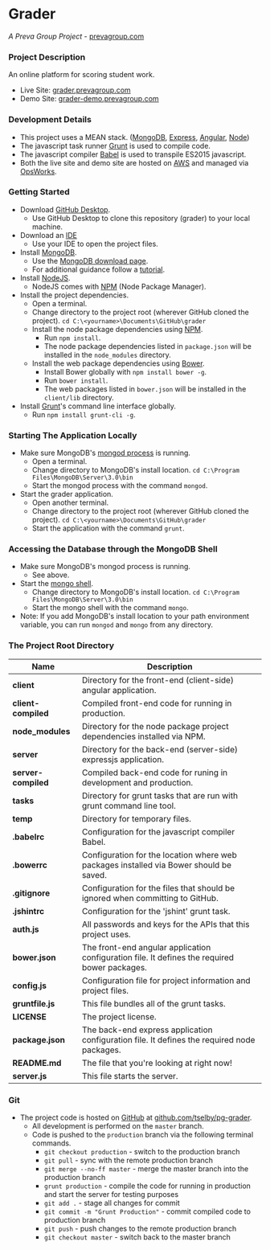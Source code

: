 # Grader

*A Preva Group Project* - [prevagroup.com](http://prevagroup.com)

### Project Description

An online platform for scoring student work.

* Live Site: [grader.prevagroup.com](http://grader.prevagroup.com)
* Demo Site: [grader-demo.prevagroup.com](http://grader-demo.prevagroup.com)

### Development Details

* This project uses a MEAN stack. ([MongoDB](https://docs.mongodb.com/manual), [Express](https://expressjs.com), [Angular](https://angularjs.org), [Node](https://nodejs.org/en))
* The javascript task runner [Grunt](http://gruntjs.com) is used to compile code.
* The javascript compiler [Babel](https://babeljs.io/) is used to transpile ES2015 javascript.
* Both the live site and demo site are hosted on [AWS](https://aws.amazon.com/) and managed via [OpsWorks](https://console.aws.amazon.com/opsworks/home?region=us-west-2).

### Getting Started

* Download [GitHub Desktop](https://desktop.github.com/).
    * Use GitHub Desktop to clone this repository (grader) to your local machine.
* Download an [IDE](http://paulb.gd/comparing-nodejs-ides/)
    * Use your IDE to open the project files.
* Install [MongoDB](https://www.mongodb.org/downloads#production).
    * Use the [MongoDB download page](https://www.mongodb.org/downloads#production).
    * For additional guidance follow a [tutorial](https://docs.mongodb.org/manual/administration/install-community/).
* Install [NodeJS](https://nodejs.org/en/).
    * NodeJS comes with [NPM](https://www.npmjs.com/) (Node Package Manager).
* Install the project dependencies.
    * Open a terminal.
    * Change directory to the project root (wherever GitHub cloned the project). `cd C:\<yourname>\Documents\GitHub\grader`
    * Install the node package dependencies using [NPM](https://www.npmjs.com/).
        * Run `npm install`.
        * The node package dependencies listed in `package.json` will be installed in the `node_modules` directory.
    * Install the web package dependencies using [Bower](http://bower.io/).
        * Install Bower globally with `npm install bower -g`.
        * Run `bower install`.
        * The web packages listed in `bower.json` will be installed in the `client/lib` directory.
* Install [Grunt](http://gruntjs.com/)'s command line interface globally.
    * Run `npm install grunt-cli -g`.

### Starting The Application Locally

* Make sure MongoDB's [mongod process](https://docs.mongodb.org/manual/reference/program/mongod/) is running.
    * Open a terminal.
    * Change directory to MongoDB's install location. `cd C:\Program Files\MongoDB\Server\3.0\bin`
    * Start the mongod process with the command `mongod`.
* Start the grader application.
    * Open another terminal.
    * Change directory to the project root (wherever GitHub cloned the project). `cd C:\<yourname>\Documents\GitHub\grader`
    * Start the application with the command `grunt`.

### Accessing the Database through the MongoDB Shell

* Make sure MongoDB's mongod process is running.
    * See above.
* Start the [mongo shell](https://docs.mongodb.org/manual/reference/program/mongo/).
    * Change directory to MongoDB's install location. `cd C:\Program Files\MongoDB\Server\3.0\bin`
    * Start the mongo shell with the command `mongo`.
* Note: If you add MongoDB's install location to your path environment variable, you can run `mongod` and `mongo` from any directory.

### The Project Root Directory

| Name | Description |
| ---- | ----------- |
| **client** | Directory for the front-end (client-side) angular application. |
| **client-compiled** | Compiled front-end code for running in production. |
| **node_modules** | Directory for the node package project dependencies installed via NPM. |
| **server** | Directory for the back-end (server-side) expressjs application. |
| **server-compiled** | Compiled back-end code for runing in development and production. |
| **tasks** | Directory for grunt tasks that are run with grunt command line tool. |
| **temp** | Directory for temporary files. |
| **.babelrc** | Configuration for the javascript compiler Babel. |
| **.bowerrc** | Configuration for the location where web packages installed via Bower should be saved. |
| **.gitignore** | Configuration for the files that should be ignored when committing to GitHub. |
| **.jshintrc** | Configuration for the 'jshint' grunt task. |
| **auth.js** | All passwords and keys for the APIs that this project uses. |
| **bower.json** | The front-end angular application configuration file. It defines the required bower packages. |
| **config.js** | Configuration file for project information and project files. |
| **gruntfile.js** | This file bundles all of the grunt tasks. |
| **LICENSE** | The project license. |
| **package.json** | The back-end express application configuration file. It defines the required node packages. |
| **README.md** | The file that you're looking at right now! |
| **server.js** | This file starts the server. |

### Git

* The project code is hosted on [GitHub](https://github.com/) at [github.com/tselby/pg-grader](https://github.com/tselby/pg-grader).
    * All development is performed on the `master` branch.
    * Code is pushed to the `production` branch via the following terminal commands.
        * `git checkout production` - switch to the production branch
        * `git pull` - sync with the remote production branch
        * `git merge --no-ff master` - merge the master branch into the production branch
        * `grunt production` - compile the code for running in production and start the server for testing purposes
        * `git add .` - stage all changes for commit
        * `git commit -m "Grunt Production"` - commit compiled code to production branch
        * `git push` - push changes to the remote production branch
        * `git checkout master` - switch back to the master branch